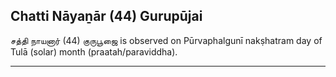 ## Chatti Nāyaṉār (44) Gurupūjai
சத்தி நாயனார் (44) குருபூஜை is observed on Pūrvaphalgunī nakṣhatram day of Tulā (solar) month (praatah/paraviddha).



---
